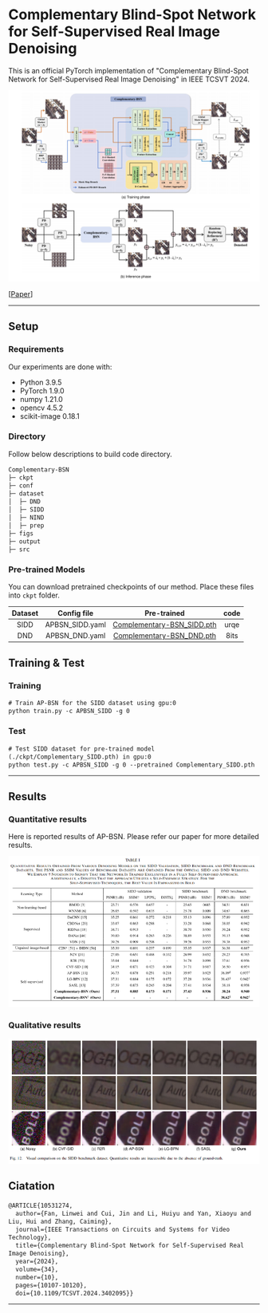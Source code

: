 # Complementary Blind-Spot Network for Self-Supervised Real Image Denoising

This is an official PyTorch implementation of "Complementary Blind-Spot Network for Self-Supervised Real Image Denoising" in IEEE TCSVT 2024.

![main_fig](./figs/main.png)


[[Paper](https://ieeexplore.ieee.org/document/10531274/figures#figures)]

---

## Setup

### Requirements

Our experiments are done with:

- Python 3.9.5
- PyTorch 1.9.0
- numpy 1.21.0
- opencv 4.5.2
- scikit-image 0.18.1

### Directory

Follow below descriptions to build code directory.

```
Complementary-BSN
├─ ckpt
├─ conf
├─ dataset
│  ├─ DND
│  ├─ SIDD
│  ├─ NIND
│  ├─ prep
├─ figs
├─ output
├─ src
```

### Pre-trained Models

You can download pretrained checkpoints of our method. Place these files into `ckpt` folder.

|     Dataset   |      Config file     | Pre-trained       |code|
| :------------: | :------------------: | :---------------: |:---------:|
|   SIDD      |     APBSN_SIDD.yaml   | [Complementary-BSN_SIDD.pth](https://pan.baidu.com/s/1GpIvQlQ0J--fA2rppjVdZA?pwd=urqe) |urqe|
|   DND    |    APBSN_DND.yaml   | [Complementary-BSN_DND.pth](https://pan.baidu.com/s/1chqVZOmhdAV28aN2L-iYXA?pwd=8its) |8its|


## Training & Test

### Training


```
# Train AP-BSN for the SIDD dataset using gpu:0
python train.py -c APBSN_SIDD -g 0
```

### Test
```
# Test SIDD dataset for pre-trained model (./ckpt/Complementary_SIDD.pth) in gpu:0
python test.py -c APBSN_SIDD -g 0 --pretrained Complementary_SIDD.pth
```

---

## Results

### Quantitative results

Here is reported results of AP-BSN. Please refer our paper for more detailed results.

![results](./figs/results.png)

### Qualitative results

![visual](./figs/visual_results.png)

## Ciatation

```
@ARTICLE{10531274,
  author={Fan, Linwei and Cui, Jin and Li, Huiyu and Yan, Xiaoyu and Liu, Hui and Zhang, Caiming},
  journal={IEEE Transactions on Circuits and Systems for Video Technology}, 
  title={Complementary Blind-Spot Network for Self-Supervised Real Image Denoising}, 
  year={2024},
  volume={34},
  number={10},
  pages={10107-10120},
  doi={10.1109/TCSVT.2024.3402095}}
```

---
